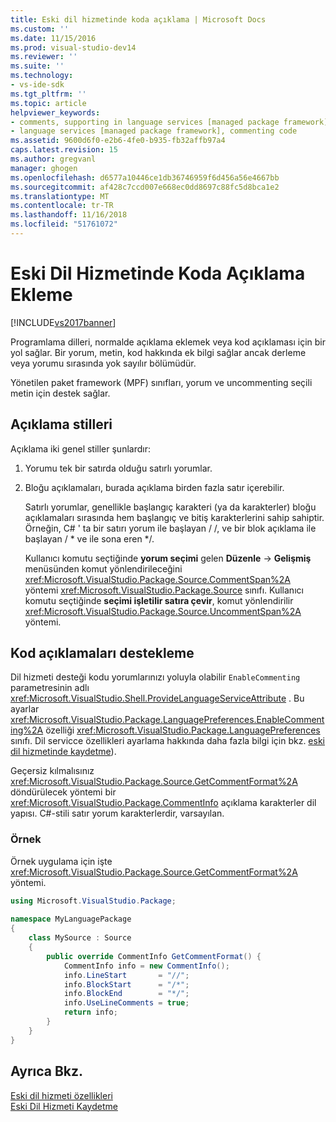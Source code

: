 ```yaml
---
title: Eski dil hizmetinde koda açıklama | Microsoft Docs
ms.custom: ''
ms.date: 11/15/2016
ms.prod: visual-studio-dev14
ms.reviewer: ''
ms.suite: ''
ms.technology:
- vs-ide-sdk
ms.tgt_pltfrm: ''
ms.topic: article
helpviewer_keywords:
- comments, supporting in language services [managed package framework]
- language services [managed package framework], commenting code
ms.assetid: 9600d6f0-e2b6-4fe0-b935-fb32affb97a4
caps.latest.revision: 15
ms.author: gregvanl
manager: ghogen
ms.openlocfilehash: d6577a10446ce1db36746959f6d456a56e4667bb
ms.sourcegitcommit: af428c7ccd007e668ec0dd8697c88fc5d8bca1e2
ms.translationtype: MT
ms.contentlocale: tr-TR
ms.lasthandoff: 11/16/2018
ms.locfileid: "51761072"
---
```

# <a name="commenting-code-in-a-legacy-language-service"></a>Eski Dil Hizmetinde Koda Açıklama Ekleme
[!INCLUDE[vs2017banner](../../includes/vs2017banner.md)]

Programlama dilleri, normalde açıklama eklemek veya kod açıklaması için bir yol sağlar. Bir yorum, metin, kod hakkında ek bilgi sağlar ancak derleme veya yorumu sırasında yok sayılır bölümüdür.  
  
 Yönetilen paket framework (MPF) sınıfları, yorum ve uncommenting seçili metin için destek sağlar.  
  
## <a name="comment-styles"></a>Açıklama stilleri  
 Açıklama iki genel stiller şunlardır:  
  
1. Yorumu tek bir satırda olduğu satırlı yorumlar.  
  
2. Bloğu açıklamaları, burada açıklama birden fazla satır içerebilir.  
  
   Satırlı yorumlar, genellikle başlangıç karakteri (ya da karakterler) bloğu açıklamaları sırasında hem başlangıç ve bitiş karakterlerini sahip sahiptir. Örneğin, C# ' ta bir satırı yorum ile başlayan / /, ve bir blok açıklama ile başlayan / * ve ile sona eren \*/.  
  
   Kullanıcı komutu seçtiğinde **yorum seçimi** gelen **Düzenle** -> **Gelişmiş** menüsünden komut yönlendirileceğini <xref:Microsoft.VisualStudio.Package.Source.CommentSpan%2A> yöntemi <xref:Microsoft.VisualStudio.Package.Source> sınıfı. Kullanıcı komutu seçtiğinde **seçimi işletilir satıra çevir**, komut yönlendirilir <xref:Microsoft.VisualStudio.Package.Source.UncommentSpan%2A> yöntemi.  
  
## <a name="supporting-code-comments"></a>Kod açıklamaları destekleme  
 Dil hizmeti desteği kodu yorumlarınızı yoluyla olabilir `EnableCommenting` parametresinin adlı <xref:Microsoft.VisualStudio.Shell.ProvideLanguageServiceAttribute> . Bu ayarlar <xref:Microsoft.VisualStudio.Package.LanguagePreferences.EnableCommenting%2A> özelliği <xref:Microsoft.VisualStudio.Package.LanguagePreferences> sınıfı. Dil servicce özellikleri ayarlama hakkında daha fazla bilgi için bkz. [eski dil hizmetinde kaydetme](../../extensibility/internals/registering-a-legacy-language-service1.md)).  
  
 Geçersiz kılmalısınız <xref:Microsoft.VisualStudio.Package.Source.GetCommentFormat%2A> döndürülecek yöntemi bir <xref:Microsoft.VisualStudio.Package.CommentInfo> açıklama karakterler dil yapısı. C#-stili satır yorum karakterlerdir, varsayılan.  
  
### <a name="example"></a>Örnek  
 Örnek uygulama için işte <xref:Microsoft.VisualStudio.Package.Source.GetCommentFormat%2A> yöntemi.  
  
```csharp  
using Microsoft.VisualStudio.Package;  
  
namespace MyLanguagePackage  
{  
    class MySource : Source  
    {  
        public override CommentInfo GetCommentFormat() {  
            CommentInfo info = new CommentInfo();  
            info.LineStart       = "//";  
            info.BlockStart      = "/*";  
            info.BlockEnd        = "*/";  
            info.UseLineComments = true;  
            return info;  
        }  
    }  
}  
```  
  
## <a name="see-also"></a>Ayrıca Bkz.  
 [Eski dil hizmeti özellikleri](../../extensibility/internals/legacy-language-service-features1.md)   
 [Eski Dil Hizmeti Kaydetme](../../extensibility/internals/registering-a-legacy-language-service1.md)

